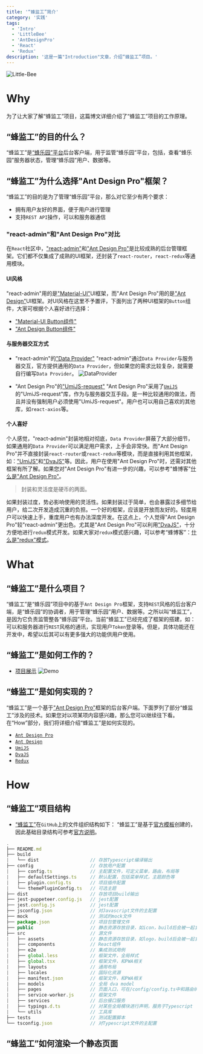 ```yaml
---
title: '“蜂监工”简介'
category: '实践'
tags:
  - 'Intro'
  - 'LittleBee'
  - 'AntDesignPro'
  - 'React'
  - 'Redux'
description: '这是一篇"Introduction"文章，介绍“蜂监工”项目。'
---
```


![Little-Bee](http://q53wkmg88.bkt.clouddn.com/admin_and_antd.png)

# Why

为了让大家了解“蜂监工”项目，这篇博文详细介绍了“蜂监工”项目的工作原理。

## “蜂监工”的目的什么？

“蜂监工”是[“蜂乐园”平台](/pages/2/about/)后台客户端，用于监管“蜂乐园”平台，包括，查看“蜂乐园”服务器状态，管理“蜂乐园”用户、数据等。

## “蜂监工”为什么选择"Ant Design Pro"框架？

“蜂监工”的目的是为了管理“蜂乐园”平台，那么对它至少有两个要求：
- 拥有用户友好的界面，便于用户进行管理
- 支持`REST API`操作，可以和服务器通信

### "react-admin"和"Ant Design Pro"对比

在`React`社区中，["react-admin"](https://github.com/marmelab/react-admin)和["Ant Design Pro"](https://pro.ant.design/docs/getting-started-cn)是比较成熟的后台管理框架。它们都不仅集成了成熟的UI框架，还封装了`react-router`，`react-redux`等通用模块。

#### UI风格

"react-admin"用的是["Material-UI"](https://material-ui.com/zh/)UI框架，而"Ant Design Pro"用的是["Ant Design"](https://ant.design/index-cn)UI框架。对UI风格在这里不予置评，下面列出了两种UI框架的`Button`组件，大家可根据个人喜好进行选择：
- ["Material-UI Button组件"](https://material-ui.com/zh/components/buttons/)
- ["Ant Design Button组件"](https://ant.design/components/button-cn/)

#### 与服务器交互方式

- "react-admin"的["Data Provider"](https://marmelab.com/react-admin/DataProviders.html)
"react-admin"通过`Data Provider`与服务器交互，官方提供通用的`Data Provider`，但如果您的需求比较复杂，就需要自行编写`Data Provider`。
![DataProvider](http://q53wkmg88.bkt.clouddn.com/react-admin.png)

- "Ant Design Pro"的["UmiJS-request"](https://github.com/umijs/umi-request)
"Ant Design Pro"采用了[`UmiJS`](https://umijs.org/zh/guide/)的"UmiJS-request"库，作为与服务器交互手段。是一种比较通用的做法，而且并没有强制用户必须使用"UmiJS-request"。用户也可以用自己喜欢的其他库，如`react-axios`等。

#### 个人喜好

个人感觉，"react-admin"封装地相对彻底，`Data Provider`屏蔽了大部分细节，如果通用的`Data Provider`可以满足用户需求，上手会非常快。而"Ant Design Pro"并不直接封装`react-router`或`react-redux`等模块，而是直接利用其他框架，如：["UmiJS"](https://umijs.org/zh/guide/)和["DvaJS"](https://dvajs.com/guide/)等。因此，用户在使用"Ant Design Pro"时，还需对其他框架有所了解。如果您对"Ant Design Pro"有进一步的兴趣，可以参考"蜂博客"[什么是"Ant Design Pro"]()。

> 封装和灵活度是硬币的两面。

如果封装过度，势必影响使用的灵活性。如果封装过于简单，也会暴露过多细节给用户，给二次开发造成沉重的负担。一个好的框架，应该是开放而友好的。轻度用户可以快速上手，重度用户也有办法深度开发。在这点上，个人觉得"Ant Design Pro"较"react-admin"更出色。尤其是"Ant Design Pro"可以利用["DvaJS"](https://dvajs.com/guide/)，十分方便地进行`redux`模式开发。如果大家对`redux`模式感兴趣，可以参考“蜂博客”：[什么是"redux"模式]()。

# What

## “蜂监工”是什么项目？

“蜂监工”是“蜂乐园”项目中的基于`Ant Design Pro`框架，支持`REST`风格的后台客户端，是“蜂乐园”的协调者，用于管理“蜂乐园”用户、数据等。之所以叫“蜂监工”，是因为它负责监管整各“蜂乐园”平台。当前“蜂监工”已经完成了框架的搭建，如：可以和服务器进行`REST`风格的通讯，实现用户`Token`登录等。但是，具体功能还在开发中，希望以后其可以有更多强大的功能供用户使用。

## “蜂监工”是如何工作的？

- [项目展示](https://github.com/yuxiang660/little-bee-admin)
![Demo](http://q53wkmg88.bkt.clouddn.com/little-bee-admin-demo.gif)

## “蜂监工”是如何实现的？

“蜂监工”是一个基于["Ant Design Pro"](https://pro.ant.design/)框架的后台客户端。下面罗列了部分“蜂监工”涉及的技术。如果您对以项某项内容感兴趣，那么您可以继续往下看。在“How”部分，我们将详细介绍“蜂监工”是如何实现的。
- [`Ant Design Pro`](https://pro.ant.design/)
- [`Ant Design`](https://ant.design/)
- [`UmiJS`](https://umijs.org/)
- [`DvaJS`](https://dvajs.com/)
- [`Redux`](https://react-redux.js.org/)

# How

## “蜂监工”项目结构

* [“蜂监工”](https://github.com/yuxiang660/little-bee-admin)在`GitHub`上的文件组织结构如下：
    “蜂监工”是基于[官方模板](https://pro.ant.design/docs/getting-started-cn#%E5%AE%89%E8%A3%85)创建的，因此基础目录结构可参考[官方说明](https://pro.ant.design/docs/getting-started-cn#%E7%9B%AE%E5%BD%95%E7%BB%93%E6%9E%84)。

```js
.
├── README.md
├── build
|   └── dist                   // 存放Typescript编译输出
├── config                     // 存放用户配置
|   ├── config.ts              // 主配置文件，可定义菜单，路由，布局等
|   ├── defaultSettings.ts     // 默认配置，包括菜单样式，主题颜色等
|   ├── plugin.config.ts       // 项目插件配置
|   └── themePluginConfig.ts   // 可选主题
├── dist                       // 存放项目build输出
├── jest-puppeteer.config.js   // jest配置
├── jest.config.js             // jest配置
├── jsconfig.json              // 对Javascript文件的主配置
├── mock                       // 测试的mock文件
├── package.json               // 项目包管理文件
├── public                     // 静态资源存放目录，如icon，build后会被一起复制到/dist目录
├── src                        // 源文件
|   ├── assets                 // 静态资源存放目录，如logo，build后会被一起复制到/dist/static目录
|   ├── components             // React组件
|   ├── e2e                    // 集成测试用例
|   ├── global.less            // 框架文件，全局样式
|   ├── global.tsx             // 框架文件，和PWA相关
|   ├── layouts                // 通用布局
|   ├── locales                // 国际化资源
|   ├── manifest.json          // 框架文件，和PWA相关
|   ├── models                 // 全局 dva model
|   ├── pages                  // 页面入口，可在/config/config.ts中和路由绑定
|   ├── service-worker.js      // 框架文件
|   ├── services               // 后台接口服务
|   ├── typings.d.ts           // 对某些全局模块进行声明，服务于Typescript
|   └── utils                  // 工具库
├── tests                      // 测试配置脚本
└── tsconfig.json              // 对Typescript文件的主配置
```

## “蜂监工”如何渲染一个静态页面


